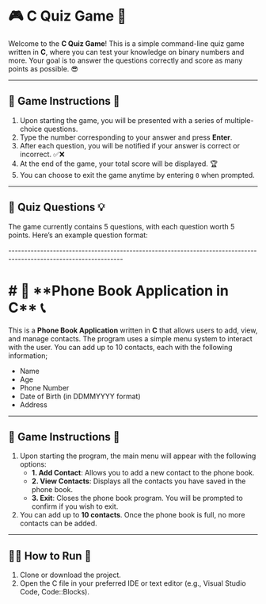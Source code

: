 # 🎮 **C Quiz Game** 🧠

Welcome to the **C Quiz Game**! This is a simple command-line quiz game written in **C**, where you can test your knowledge on binary numbers and more. Your goal is to answer the questions correctly and score as many points as possible. 😎

---

## 📜 **Game Instructions** 📝

1. Upon starting the game, you will be presented with a series of multiple-choice questions. 
2. Type the number corresponding to your answer and press **Enter**. 
3. After each question, you will be notified if your answer is correct or incorrect. ✅❌
4. At the end of the game, your total score will be displayed. 🏆
5. You can choose to exit the game anytime by entering `0` when prompted.

---

## 🔢 **Quiz Questions** 💡

The game currently contains 5 questions, with each question worth 5 points. Here’s an example question format:
<p>------------------------------------------------------------------------------------------------------------------</p>
<h1># 📖 **Phone Book Application in C** 📞</h1>

This is a **Phone Book Application** written in **C** that allows users to add, view, and manage contacts. The program uses a simple menu system to interact with the user. You can add up to 10 contacts, each with the following information;
- Name
- Age
- Phone Number
- Date of Birth (in DDMMYYYY format)
- Address

---

## 📜 **Game Instructions** 📝

1. Upon starting the program, the main menu will appear with the following options:
    - **1. Add Contact**: Allows you to add a new contact to the phone book.
    - **2. View Contacts**: Displays all the contacts you have saved in the phone book.
    - **3. Exit**: Closes the phone book program. You will be prompted to confirm if you wish to exit.
2. You can add up to **10 contacts**. Once the phone book is full, no more contacts can be added.

---

## 🧑‍💻 **How to Run** 🚀

1. Clone or download the project.
2. Open the C file in your preferred IDE or text editor (e.g., Visual Studio Code, Code::Blocks).

  




